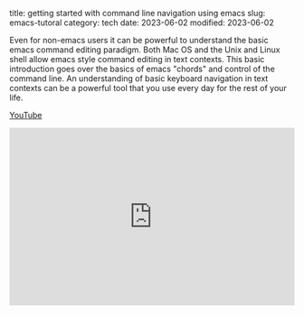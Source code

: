 title: getting started with command line navigation using emacs
slug: emacs-tutoral
category: tech
date: 2023-06-02
modified: 2023-06-02

Even for non-emacs users it can be powerful to understand the basic emacs command editing paradigm.  Both Mac OS and the Unix and Linux shell allow emacs style command editing in text contexts.  This basic introduction goes over the basics of emacs "chords" and control of the command line.  An understanding of basic keyboard navigation in text contexts can be a powerful tool that you use every day for the rest of your life.

[YouTube](https://youtu.be/eOSqt7czuFI)

<iframe width="100%" height="315" src="https://www.youtube.com/embed/eOSqt7czuFI" title="YouTube video player" frameborder="0" allow="accelerometer; autoplay; clipboard-write; encrypted-media; gyroscope; picture-in-picture; web-share" allowfullscreen></iframe>
